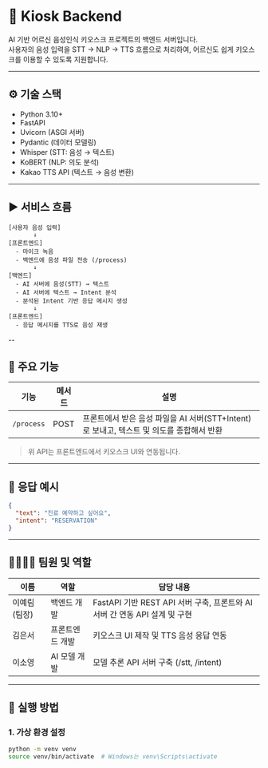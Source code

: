# 🧠 Kiosk Backend

AI 기반 어르신 음성인식 키오스크 프로젝트의 백엔드 서버입니다.  
사용자의 음성 입력을 STT → NLP → TTS 흐름으로 처리하여, 어르신도 쉽게 키오스크를 이용할 수 있도록 지원합니다.

---

## ⚙️ 기술 스택

- Python 3.10+
- FastAPI
- Uvicorn (ASGI 서버)
- Pydantic (데이터 모델링)
- Whisper (STT: 음성 → 텍스트)
- KoBERT (NLP: 의도 분석)
- Kakao TTS API (텍스트 → 음성 변환)

---

## ▶️ 서비스 흐름

```plaintext
[사용자 음성 입력]
       ↓
[프론트엔드]
  - 마이크 녹음
  - 백엔드에 음성 파일 전송 (/process)
       ↓
[백엔드]
  - AI 서버에 음성(STT) → 텍스트
  - AI 서버에 텍스트 → Intent 분석
  - 분석된 Intent 기반 응답 메시지 생성
       ↓
[프론트엔드]
  - 응답 메시지를 TTS로 음성 재생

```

--

## 🔧 주요 기능

| 기능 |	메서드 | 설명 |
|------|------|------|
| `/process` | POST | 프론트에서 받은 음성 파일을 AI 서버(STT+Intent)로 보내고, 텍스트 및 의도를 종합해서 반환 |

> 위 API는 프론트엔드에서 키오스크 UI와 연동됩니다.

---

## 🏁 응답 예시

```json
{
  "text": "진료 예약하고 싶어요",
  "intent": "RESERVATION"
}
```

---

## 👨‍👩‍👧‍👦 팀원 및 역할

| 이름 | 역할 | 담당 내용 |
|------|------|-----------|
| 이예림 (팀장) | 백엔드 개발 | FastAPI 기반 REST API 서버 구축, 프론트와 AI 서버 간 연동 API 설계 및 구현 |
| 김은서 | 프론트엔드 개발 | 키오스크 UI 제작 및 TTS 음성 응답 연동 |
| 이소영 | AI 모델 개발 | 모델 추론 API 서버 구축 (/stt, /intent) |

---

## 🚀 실행 방법

### 1. 가상 환경 설정
```bash
python -m venv venv
source venv/bin/activate  # Windows는 venv\Scripts\activate
